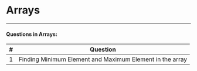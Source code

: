 # Arrays 
---
#### Questions in Arrays:
| # | Question |
|---|----------|
| 1 | Finding Minimum Element and Maximum Element in the array |
